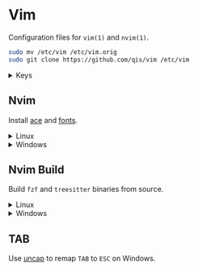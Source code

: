 # Vim
Configuration files for `vim(1)` and `nvim(1)`.

```sh
sudo mv /etc/vim /etc/vim.orig
sudo git clone https://github.com/qis/vim /etc/vim
```

<details>
<summary>Keys</summary>

```
# General
[ NV  ] c                 # Copy character or selection to clipboard.
[ NV  ] CTRL + c          # Copy character or selection to clipboard.
[INVXC] INSERT            # Paste from clipboard.
[INVXC] SHIFT + INSERT    # Paste from clipboard.
[ N   ] u                 # Undo last change.
[ N   ] r                 # Redo last change.
[IN   ] CTRL + l          # Clear serach.
[I    ] CTRL + DEL        # Delete word after cursor.
[I    ] CTRL + BACKSPACE  # Delete word before cursor.
[IN   ] CTRL + UP         # Move to the beginning of a function.
[IN   ] CTRL + DOWN       # Move to the end of a function.
[IN   ] HOME              # Go to the first character or beginning of the line.
[INVX ] ALT + UP          # Move line or selected lines up.
[INVX ] ALT + DOWN        # Move line or selected lines down.
[ N   ] TAB               # Focus next window.

# Buffers
[IN   ] CTRL + s          # Write buffer.
[ N   ] \w                # Write buffer.
[ N   ] \e                # Open file explorer in new buffer.
[ N   ] \o                # Open file explorer in new buffer.
[ N   ] \t                # Open file explorer in new tab.
[ N   ] \q                # Close buffer or window.
[ N   ] \x                # Close buffer or window (force).
[IN   ] ALT + RIGHT       # Show to next buffer tab.
[IN   ] ALT + LEFT        # Show to previous buffer tab.
[IN   ] ALT + ]           # Move buffer tab one slot to the right.
[IN   ] ALT + [           # Move buffer tab one slot to the left.

# Find
[ N   ] \ff               # Find file.
[ N   ] \fb               # Find buffer.
[ N   ] \fh               # Find in help.
[ N   ] \fg               # Grep in files.
[ N   ] \fs               # Find references for symbol under cursor.

# Find (LSP)
[ N   ] \ss               # Find references for symbol under cursor in current source.
[ N   ] \sr               # Find references for symbol under cursor in all sources in workspace.
[ N   ] \su               # Find users for symbol under cursor.
[ N   ] \sa               # Show all symbols in workspace.
[ N   ] \sd               # Show all symbols in workspace (dynamically).

[ N   ] F1                # List man pages.
[ N   ] F2                # Switch between header and source file.
[ N   ] F3                # Find definition for the symbol under cursor.
[ N   ] F4                # Find definition for the type under cursor.

# Telescope
[     ] CTRL + /          # Show key mappings and help.

# Building
[     ] :cmake            # Configure project.
[     ] :cmake build      # Build target.
[     ] :cmake clean      # Clean project.

[ N   ] \cc               # Select config.
[ N   ] \ct               # Select target.
[ N   ] \ca               # Set target arguments.

[IN   ] F5                # Build and debug target.
[IN   ] F6                # Build and run target without debugging.
[IN   ] F7                # Build all targets.

# Debugging
[ N   ] \b                # Toggle breakpoint.
[ N   ] \dd               # Show diagnostics for current source.
[ N   ] \da               # Show diagnostics for all sources in workspace.
[ N   ] \ds               # Show debugger scopes.
[ N   ] \df               # Show debugger frames.
[ N   ] \dt               # Show debugger threads.
[ N   ] \dv               # Show value for symbol under cursor.

[ N   ] F8                # Debugger: Continue.
[ N   ] F9                # Debugger: Step out.
[ N   ] F10               # Debugger: Step over.
[ N   ] F11               # Debugger: Step into.
[ N   ] F12               # Debugger: Show output window.

# Formatting
[ NVX ] >                 # Increase line or selection indentation.
[ NVX ] <                 # Decrease line or selection indentation.
[ NVX ] \\                # Toggle comment status of line or block.
[ NV  ] \cf               # Run clang-format on file or selection.

# Git
[     ] :git <command>    # Execute git command.

[ N   ] \gb               # Toggle git blame view.
[ N   ] \gg               # Show git changes per file with diff preview.
[ N   ] \gl               # Show git log for current file with diff preview.
[ N   ] \ga               # Show git log for all files with diff preview.
[ N   ] \gc               # Show git checkout options with log preview.
[ N   ] \gs               # Show git stash items in current repository.

# Info
[ N   ] \.                # Show syntax highlight under cursor.
```

</details>

## Nvim
Install [ace](https://github.com/qis/ace) and [fonts](https://github.com/qis/fonts).

<details>
<summary>Linux</summary>

```sh
# Install tools.
sudo apt install -y --no-install-recommends \
  nodejs npm python3 python3-pip fd-find ripgrep

# Configure npm.
npm config set prefix ~/.npm
sudo tee /etc/profile.d/npm.sh >/dev/null <<'EOF'
export PATH="${PATH}:${HOME}/.npm/bin"
EOF
sudo chmod 0755 /etc/profile.d/npm.sh
. /etc/profile.d/npm.sh

# Install NPM packages.
npm install -g typescript typescript-language-server eslint prettier terser
npm install -g rollup @rollup/plugin-typescript rollup-plugin-terser
npm install -g rollup-plugin-serve rollup-plugin-livereload neovim

# Install PIP packages.
pip install neovim

# Install nvim(1).
make -C /opt/ace dev

# Install config.
git clone --recursive https://github.com/qis/vim ~/.config/nvim

# Install fzf and treesitter binaries.
curl -L https://github.com/qis/vim/releases/download/1.0.0/nvim-lib-linux.tar.gz -o nvim-lib.tar.gz
tar xf nvim-lib.tar.gz -C ~/.config/nvim

# Register nvim.
sudo tee /etc/profile.d/nvim.sh >/dev/null <<'EOF'
export PATH="/opt/ace/dev/bin:${PATH}"
EOF
sudo chmod 0755 /etc/profile.d/nvim.sh
. /etc/profile.d/nvim.sh
```

</details>

<details>
<summary>Windows</summary>

Install dependencies.

* [Node.js][njs]
* [Python 3][py3]
* [Chocolatey][cho]

Install dependencies in `Windows PowerShell (Admin)`.

```ps1
# Install tools.
choco install fd ripgrep

# Install NPM packages.
npm install -g typescript typescript-language-server eslint prettier terser
npm install -g rollup @rollup/plugin-typescript rollup-plugin-terser
npm install -g rollup-plugin-serve rollup-plugin-livereload neovim

# Install PIP packages.
pip install neovim
```

Install `nvim(1)` in `Command Prompt`.

```sh
make -C C:/Ace dev
```

Install config.

```cmd
git clone --recursive https://github.com/qis/vim %LocalAppData%\nvim
```

Install `fzf` and `treesitter` binaries.

```cmd
curl -L https://github.com/qis/vim/releases/download/1.0.0/nvim-lib-windows.tar.gz -o nvim-lib.tar.gz
tar xf nvim-lib.tar.gz -C %LocalAppData%\nvim
```

Execute `C:\Ace\src\nvim.cmd` to add `nvim-qt.exe` to the Explorer context menu.

Execute `C:\Ace\src\nvim.ps1` to associate file extensions with `nvim-qt.exe`.

</details>

## Nvim Build
Build `fzf` and `treesitter` binaries from source.

<details>
<summary>Linux</summary>

```sh
# Rename shared libc++ library.
mv /opt/ace/sys/x86_64-pc-linux-gnu/lib/libc++.so \
   /opt/ace/sys/x86_64-pc-linux-gnu/lib/libc++.so.orig

# Install telescope fzf plugin.
cd ~/.config/nvim/pack/plugins/opt/telescope-fzf-native
cmake -B build -DCMAKE_BUILD_TYPE=Release
cmake --build build --config Release
cmake --install build --prefix build
cmake -E rename build/libfzf.so libfzf.so
cmake -E remove_directory build
cmake -E make_directory build
cmake -E rename libfzf.so build/libfzf.so

# Install treesitter libraries.
nvim
```

```
:TSInstall c
:TSInstall cpp
:TSInstall lua
:TSInstall javascript
:TSInstall typescript
```

```sh
# Restore shared libc++ library.
mv /opt/ace/sys/x86_64-pc-linux-gnu/lib/libc++.so.orig \
   /opt/ace/sys/x86_64-pc-linux-gnu/lib/libc++.so
```

</details>

<details>
<summary>Windows</summary>

Install [Visual Studio 2022][vsc] and select the "**Desktop development with C++**"
package in the left pane. Remove all default selections in the right pane except:
- "**MSVC v143 - VS 2022 C++ x64/x86 build tools**" (default)
- "**C++ ATL for latest v143 build tools**" (default)
- "**Windows 11 SDK**" (latest version)

Install dependencies in `x64 Native Tools Command Prompt for VS 2022`.

```cmd
rem Install telescope fzf plugin.
cd %LocalAppData%\nvim\pack\plugins\opt\telescope-fzf-native
cmake -B build -DCMAKE_BUILD_TYPE=Release
cmake --build build --config Release
cmake --install build --prefix build
cmake -E rename build/libfzf.dll libfzf.dll
cmake -E remove_directory build
cmake -E make_directory build
cmake -E rename libfzf.dll build/libfzf.dll

rem Install treesitter libraries.
nvim
```

```
:TSInstall c
:TSInstall cpp
:TSInstall lua
:TSInstall javascript
:TSInstall typescript
```

</details>

<!--
## Plugins
* <https://github.com/tpope/vim-commentary> (v1.3, patched)
* <https://github.com/tpope/vim-fugitive> (v3.7)
* <https://github.com/chr4/nginx.vim> (HEAD)
-->

## TAB
Use [uncap](https://github.com/susam/uncap) to remap `TAB` to `ESC` on Windows.

[njs]: https://nodejs.org/
[py3]: https://www.python.org/downloads/windows/
[cho]: https://chocolatey.org/
[vsc]: https://visualstudio.microsoft.com/downloads/
